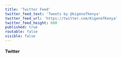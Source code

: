 ```yaml
---
title: 'Twitter Feed'
twitter_feed_text: 'Tweets by @kigenofkenya'
twitter_feed_url: 'https://twitter.com/KigenofKenya'
twitter_feed_height: 600
published: true
routable: false
visible: false
---
```


#### Twitter

